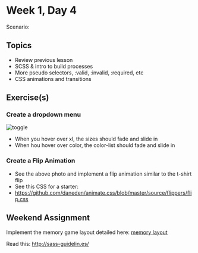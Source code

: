# Week 1, Day 4

Scenario:

## Topics

- Review previous lesson
- SCSS & intro to build processes
- More pseudo selectors, :valid, :invalid, :required, etc
- CSS animations and transitions

## Exercise(s)

### Create a dropdown menu

![toggle](https://github.com/tiy-durham-fe-2015/curriculum/raw/master/img/tshirts.gif)

* When you hover over xl, the sizes should fade and slide in
* When hou hover over color, the color-list should fade and slide in

### Create a Flip Animation

* See the above photo and implement a flip animation similar to the t-shirt flip
* See this CSS for a starter:
* https://github.com/daneden/animate.css/blob/master/source/flippers/flip.css

## Weekend Assignment

Implement the memory game layout detailed here: [memory layout](https://github.com/tiy-durham-fe-2015/curriculum/tree/master/assignments/memory-layout)

Read this: http://sass-guidelin.es/
